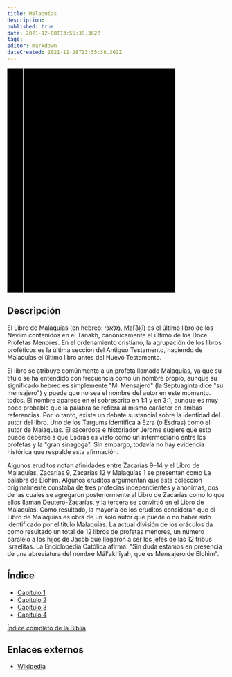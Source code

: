 ```yaml
---
title: Malaquías
description: 
published: true
date: 2021-12-08T13:55:38.362Z
tags: 
editor: markdown
dateCreated: 2021-11-28T13:55:38.362Z
---
```


<div class="urantiapedia-book-front urantiapedia-book-bible">
<svg xmlns="http://www.w3.org/2000/svg"
	width="102.6mm" height="136.8mm"
	viewBox="0 0 102.6 136.8" version="1.1">
	<g transform="translate(-7,-5)">
		<rect width="9.6" height="136.8" x="7" y="5" />
		<rect width="96.9" height="136.8" x="17" y="5" />
		<text style="font-size:5px" x="61" y="22">LA BIBLIA</text>
		<text style="font-size:4px" x="61" y="125">Biblia Reina Valera, 1960</text>
		<text style="font-size:9px" x="61" y="60">Malaquías</text>
	</g>
</svg>
</div>

## Descripción


El Libro de Malaquías (en hebreo: מַלְאָכִ֔י, Malʾāḵī) es el último libro de los Neviim contenidos en el Tanakh, canónicamente el último de los Doce Profetas Menores. En el ordenamiento cristiano, la agrupación de los libros proféticos es la última sección del Antiguo Testamento, haciendo de Malaquías el último libro antes del Nuevo Testamento.

El libro se atribuye comúnmente a un profeta llamado Malaquías, ya que su título se ha entendido con frecuencia como un nombre propio, aunque su significado hebreo es simplemente "Mi Mensajero" (la Septuaginta dice "su mensajero") y puede que no sea el nombre del autor en este momento. todos. El nombre aparece en el sobrescrito en 1:1 y en 3:1, aunque es muy poco probable que la palabra se refiera al mismo carácter en ambas referencias. Por lo tanto, existe un debate sustancial sobre la identidad del autor del libro. Uno de los Targums identifica a Ezra (o Esdras) como el autor de Malaquías. El sacerdote e historiador Jerome sugiere que esto puede deberse a que Esdras es visto como un intermediario entre los profetas y la "gran sinagoga". Sin embargo, todavía no hay evidencia histórica que respalde esta afirmación.

Algunos eruditos notan afinidades entre Zacarías 9–14 y el Libro de Malaquías. Zacarías 9, Zacarías 12 y Malaquías 1 se presentan como La palabra de Elohim. Algunos eruditos argumentan que esta colección originalmente constaba de tres profecías independientes y anónimas, dos de las cuales se agregaron posteriormente al Libro de Zacarías como lo que ellos llaman Deutero-Zacarías, y la tercera se convirtió en el Libro de Malaquías. Como resultado, la mayoría de los eruditos consideran que el Libro de Malaquías es obra de un solo autor que puede o no haber sido identificado por el título Malaquías. La actual división de los oráculos da como resultado un total de 12 libros de profetas menores, un número paralelo a los hijos de Jacob que llegaron a ser los jefes de las 12 tribus israelitas. La Enciclopedia Católica afirma: "Sin duda estamos en presencia de una abreviatura del nombre Mál'akhîyah, que es Mensajero de Elohim".

## Índice

- [Capítulo 1](/es/Bible/Malachi/1)
- [Capítulo 2](/es/Bible/Malachi/2)
- [Capítulo 3](/es/Bible/Malachi/3)
- [Capítulo 4](/es/Bible/Malachi/4)


[Índice completo de la Biblia](/es/index/bible)


## Enlaces externos

- [Wikipedia](https://en.wikipedia.org/wiki/Book_of_Malachi)